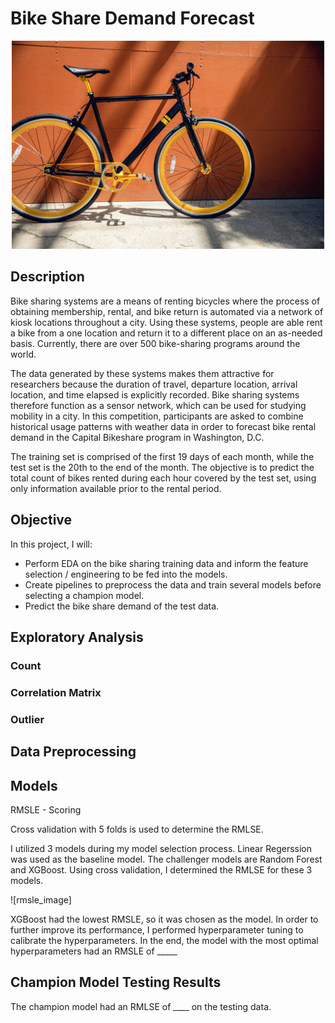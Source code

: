# Bike Share Demand Forecast
<p align="center">
    <img src = "./images/bike.jpg" width=500>
</p>

## Description
Bike sharing systems are a means of renting bicycles where the process of obtaining membership, rental, and bike return is automated via a network of kiosk locations throughout a city. Using these systems, people are able rent a bike from a one location and return it to a different place on an as-needed basis. Currently, there are over 500 bike-sharing programs around the world.

The data generated by these systems makes them attractive for researchers because the duration of travel, departure location, arrival location, and time elapsed is explicitly recorded. Bike sharing systems therefore function as a sensor network, which can be used for studying mobility in a city. In this competition, participants are asked to combine historical usage patterns with weather data in order to forecast bike rental demand in the Capital Bikeshare program in Washington, D.C.

The training set is comprised of the first 19 days of each month, while the test set is the 20th to the end of the month. The objective is to predict the total count of bikes rented during each hour covered by the test set, using only information available prior to the rental period.


## Objective
In this project, I will:
* Perform EDA on the bike sharing training data and inform the feature selection / engineering to be fed into the models. 
* Create pipelines to preprocess the data and train several models before selecting a champion model. 
* Predict the bike share demand of the test data.


## Exploratory Analysis

### Count

### Correlation Matrix

### Outlier


## Data Preprocessing

## Models

RMSLE - Scoring

Cross validation with 5 folds is used to determine the RMLSE. 


I utilized 3 models during my model selection process. Linear Regerssion was used as the baseline model. The challenger models are Random Forest and XGBoost. Using cross validation, I determined the RMLSE for these 3 models. 

![rmsle_image]

XGBoost had the lowest RMSLE, so it was chosen as the model. In order to further improve its performance, I performed hyperparameter tuning to calibrate the hyperparameters. In the end, the model with the most optimal hyperparameters had an RMSLE of _____

## Champion Model Testing Results

The champion model had an RMLSE of ____ on the testing data.


